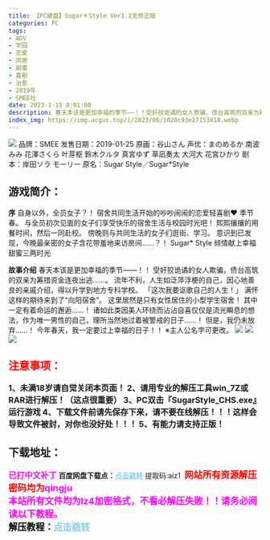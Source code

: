 ```yaml
---
title: 【PC硬盘】Sugar＊Style Ver1.2无修正版
categories: PC
tags:
- ADV
- 学园
- 恋爱
- 同居
- 甜蜜
- 喜剧
- 治愈
- 2019年
- SMEE社
date: 2023-1-15 8:01:00
description: 春天本该是更加幸福的季节——！！受奸狡诡谲的女人欺骗，债台高筑的双亲为筹措资金连夜出逃……。流年不利，人生如泛萍浮梗的自己，因心地善良的亲戚介绍，得以升学到地方专科学校。「这次我要讴歌自己的人生！」满怀这样的期待来到了“向阳宿舍”。这里居然是只有女性居住的小型学生宿舍！
index_img: https://img.acgus.top/i/2023/06/1020c93e27153818.webp
---
```

![](https://img.acgus.top/i/2023/06/1020c93e27153818.webp)
品牌：SMEE
发售日期：2019-01-25
原画：谷山さん
声优：まのめるか 南波みみ 花澤さくら 叶芽枢 鈴木クルタ 真宮ゆず 草凪奏太 大河大 花宮ひかり
剧本：岸田ソラ モーリー
原名：Sugar Style／Sugar*Style

## 游戏简介：
**序**
自身以外，全员女子？！
宿舍共同生活开始的吵吵闹闹的恋爱轻喜剧❤
季节春。
与全员初次见面的女子们享受快乐的宿舍生活与校园时光吧！
熙熙攘攘的用餐时间，然后一同赴校。
傍晚则与共同生活的女子们逛街、学习。
意识到已发现，今晚最亲密的女子含花带羞地来访房间……？！
Sugar* Style
倾情献上幸福甜蜜三两时光

**故事介绍**
春天本该是更加幸福的季节——！！
受奸狡诡谲的女人欺骗，债台高筑的双亲为筹措资金连夜出逃……。
流年不利，人生如泛萍浮梗的自己，因心地善良的亲戚介绍，得以升学到地方专科学校。
「这次我要讴歌自己的人生！」
满怀这样的期待来到了“向阳宿舍”。
这里居然是只有女性居住的小型学生宿舍！
其中一定有着命运的邂逅……！
诸如此类因美人环绕而沾沾自喜仅仅是流光瞬息的想法，作为唯一男性的自己，理所当然地过着被警戒的日子……！
但是，我仍未放弃……！
今年春天，我一定要过上幸福的日子！！
※主人公名字可更改。
![](https://img.acgus.top/i/2023/06/f709a63c07153835.webp)
![](https://img.acgus.top/i/2023/06/2adcf2683d153831.webp)
![](https://img.acgus.top/i/2023/06/397a7ba11d153825.webp)





## <font color=#FF0000 >注意事项：</font>
<font size=3><b>1、未满18岁请自觉关闭本页面！
2、请用专业的解压工具win_7Z或RAR进行解压！（这点很重要）
3、PC双击『SugarStyle_CHS.exe』运行游戏
4、下载文件前请先保存下来，请不要在线解压！！！这样会导致文件被封，对你也没好处！！！
5、有能力请支持正版！</b></font>

## 下载地址：
<font color=#FF00FF size=3><b>已打中文补丁</b></font>
<b>百度网盘下载点：</b><a href="https://pan.baidu.com/s/1yX9GiP_qXj8IojPsFsKAow?pwd=aiz1" style="color: #87CEEB;"><b>点击跳转</b></a> 提取码:aiz1
<a style="padding: 0" href="https://post.qingju.org/AD/"><img style="max-width:100%" src="https://img.acgus.top/i/2024/07/478f689b8021d8d499ab43d21acf137a.gif" alt=""></a>
<b><font color=#FF0000 size=4>网站所有资源解压密码均为</b></font><b><font color=#FF00FF size=4>qingju</font><font color=#FF0000 ></font></b><br><b><font color=#FF00FF size=4>本站所有文件均为lz4加密格式，不看必解压失败！！请务必阅读以下教程。</b></font><br><b><font color=#000 size=4>解压教程：</b><a href="https://post.qingju.org/tutorial/000/" style="color: #87CEEB;"><b>点击跳转</b></a>
